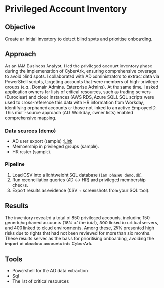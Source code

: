 # Privileged Account Inventory 

## Objective 
Create an initial inventory to detect blind spots and prioritise onboarding.

## Approach 
As an IAM Business Analyst, I led the privileged account inventory phase during the implementation of CyberArk, ensuring comprehensive coverage to avoid blind spots.
I collaborated with AD administrators to extract data via PowerShell scripts, targeting accounts that were members of high-privilege groups (e.g., Domain Admins, Enterprise Admins). At the same time, I asked application owners for lists of critical resources, such as trading servers (Euroclear) and cloud instances (AWS RDS, Azure SQL). SQL scripts were used to cross-reference this data with HR information from Workday, identifying orphaned accounts or those not linked to an active EmployeeID. This multi-source approach (AD, Workday, owner lists) enabled comprehensive mapping.

### Data sources (demo)

- AD user export (sample) :[Link](../99_Support-documents/diagrams/ad_user(1).csv)
- Membership in privileged groups (sample).
- HR roster (sample).

### Pipeline

1) Load CSV into a lightweight SQL database (`iam_phase0_demo.db`).  
2) Run reconciliation queries (AD ↔ HR) and privileged membership checks.  
3) Export results as evidence (CSV + screenshots from your SQL tool).



## Results
The inventory revealed a total of 850 privileged accounts, including 150 generic/orphaned accounts (18% of the total), 300 linked to critical servers, and 400 linked to cloud environments. Among these, 25% presented high risks due to rights that had not been reviewed for more than six months. These results served as the basis for prioritising onboarding, avoiding the import of obsolete accounts into CyberArk.

## Tools 
- Powershell for the AD data extraction
- Sql
- The list of critical resources
